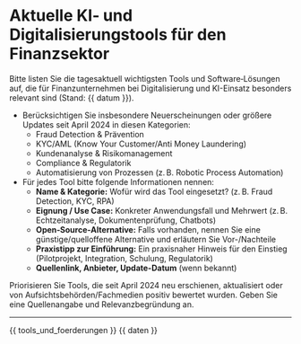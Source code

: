 # Aktuelle KI‑ und Digitalisierungstools für den Finanzsektor

Bitte listen Sie die tagesaktuell wichtigsten Tools und Software‑Lösungen auf,
die für Finanzunternehmen bei Digitalisierung und KI-Einsatz besonders relevant sind (Stand: {{ datum }}).

- Berücksichtigen Sie insbesondere Neuerscheinungen oder größere Updates seit April 2024 in diesen Kategorien:
  - Fraud Detection & Prävention
  - KYC/AML (Know Your Customer/Anti Money Laundering)
  - Kundenanalyse & Risikomanagement
  - Compliance & Regulatorik
  - Automatisierung von Prozessen (z. B. Robotic Process Automation)
- Für jedes Tool bitte folgende Informationen nennen:
  - **Name & Kategorie:** Wofür wird das Tool eingesetzt? (z. B. Fraud Detection, KYC, RPA)
  - **Eignung / Use Case:** Konkreter Anwendungsfall und Mehrwert (z. B. Echtzeitanalyse, Dokumentenprüfung, Chatbots)
  - **Open‑Source‑Alternative:** Falls vorhanden, nennen Sie eine günstige/quelloffene Alternative und erläutern Sie Vor-/Nachteile
  - **Praxistipp zur Einführung:** Ein praxisnaher Hinweis für den Einstieg (Pilotprojekt, Integration, Schulung, Regulatorik)
  - **Quellenlink, Anbieter, Update-Datum** (wenn bekannt)

Priorisieren Sie Tools, die seit April 2024 neu erschienen, aktualisiert oder von Aufsichtsbehörden/Fachmedien positiv bewertet wurden. Geben Sie eine Quellenangabe und Relevanzbegründung an.

---

{{ tools_und_foerderungen }}
{{ daten }}
